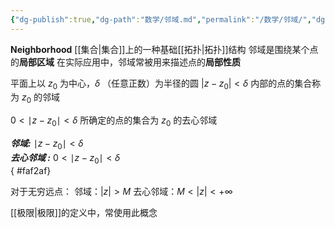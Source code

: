 ```yaml
---
{"dg-publish":true,"dg-path":"数学/邻域.md","permalink":"/数学/邻域/","dgPassFrontmatter":true,"noteIcon":"","created":"2024-05-21T15:20:28.739+08:00","updated":"2024-05-29T12:47:28.365+08:00"}
---
```


**Neighborhood**
[[集合\|集合]]上的一种基础[[拓扑\|拓扑]]结构
邻域是围绕某个点的**局部区域**
在实际应用中，邻域常被用来描述点的**局部性质**

平面上以 $z_{0}$ 为中心，$\delta$ （任意正数）为半径的圆
$|z-z_{0}|<\delta$ 内部的点的集合称为 $z_{0}$ 的邻域

$0<\mid z-z_{0} \mid<\delta$ 所确定的点的集合为 $z_{0}$ 的去心邻域

***邻域:***
$\mid z-z_{0}\mid<\delta$  
***去心邻域 :***
$0<\mid z-z_{0} \mid<\delta$   
{ #faf2af}


对于无穷远点：
邻域：$|z|>M$
去心邻域：$M<|z|<+\infty$

[[极限\|极限]]的定义中，常使用此概念


